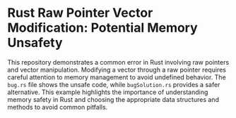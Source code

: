 # Rust Raw Pointer Vector Modification: Potential Memory Unsafety
This repository demonstrates a common error in Rust involving raw pointers and vector manipulation. Modifying a vector through a raw pointer requires careful attention to memory management to avoid undefined behavior. The `bug.rs` file shows the unsafe code, while `bugSolution.rs` provides a safer alternative.  This example highlights the importance of understanding memory safety in Rust and choosing the appropriate data structures and methods to avoid common pitfalls.